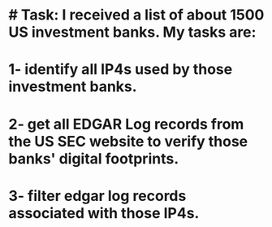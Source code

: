 # # Task: I received a list of about 1500 US investment banks. My tasks are:
# 1- identify all IP4s used by those investment banks.
# 2- get all EDGAR Log records from the US SEC website to verify those banks' digital footprints.
# 3- filter edgar log records associated with those IP4s.
